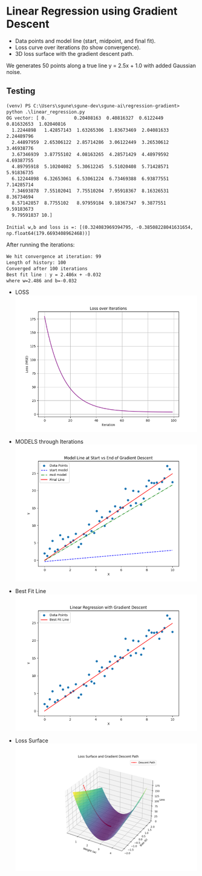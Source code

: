 # Linear Regression using Gradient Descent
- Data points and model line (start, midpoint, and final fit).
- Loss curve over iterations (to show convergence).
- 3D loss surface with the gradient descent path.

We generates 50 points along a true line y = 2.5x + 1.0 with added Gaussian noise. 

## Testing
```
(venv) PS C:\Users\sgune\sgune-dev\sgune-ai\regression-gradient> python .\linear_regression.py
OG vector: [ 0.          0.20408163  0.40816327  0.6122449   0.81632653  1.02040816
  1.2244898   1.42857143  1.63265306  1.83673469  2.04081633  2.24489796
  2.44897959  2.65306122  2.85714286  3.06122449  3.26530612  3.46938776
  3.67346939  3.87755102  4.08163265  4.28571429  4.48979592  4.69387755
  4.89795918  5.10204082  5.30612245  5.51020408  5.71428571  5.91836735
  6.12244898  6.32653061  6.53061224  6.73469388  6.93877551  7.14285714
  7.34693878  7.55102041  7.75510204  7.95918367  8.16326531  8.36734694
  8.57142857  8.7755102   8.97959184  9.18367347  9.3877551   9.59183673
  9.79591837 10.]

Initial w,b and loss is =: [(0.324083969394795, -0.38508228041631654, np.float64(179.6693408962468))]
```

After running the iterations:

```
We hit convergence at iteration: 99
Length of history: 100
Converged after 100 iterations
Best fit line : y = 2.486x + -0.032
where w=2.486 and b=-0.032
```
- LOSS
![LOSS](./images/loss.png)

- MODELS through Iterations
![](./images/models.png)

- Best Fit Line
![](./images/final_model.png)

- Loss Surface
![](./images/loss_surface.png)